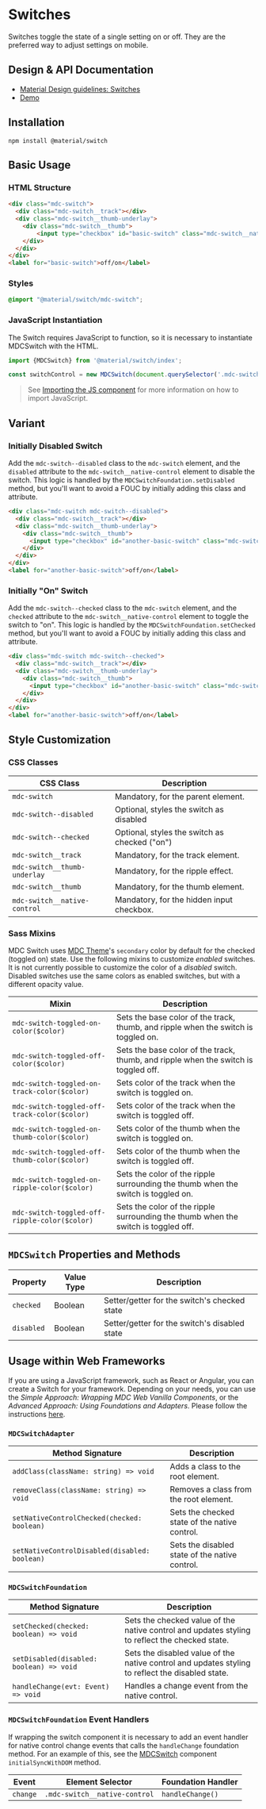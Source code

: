<!--docs:
title: "Switches"
layout: detail
section: components
iconId: switch
path: /catalog/input-controls/switches/
-->

# Switches

<!--<div class="article__asset">
  <a class="article__asset-link"
     href="https://material-components.github.io/material-components-web-catalog/#/component/switch">
    <img src="{{ site.rootpath }}/images/mdc_web_screenshots/switches.png" width="37" alt="Switches screenshot">
  </a>
</div>-->

Switches toggle the state of a single setting on or off. They are the preferred way to adjust settings on mobile.

## Design & API Documentation

<ul class="icon-list">
  <li class="icon-list-item icon-list-item--spec">
    <a href="https://material.io/go/design-switches">Material Design guidelines: Switches</a>
  </li>
  <li class="icon-list-item icon-list-item--link">
    <a href="https://material-components.github.io/material-components-web-catalog/#/component/switch">Demo</a>
  </li>
</ul>

## Installation

```
npm install @material/switch
```

## Basic Usage

### HTML Structure

```html
<div class="mdc-switch">
  <div class="mdc-switch__track"></div>
  <div class="mdc-switch__thumb-underlay">
    <div class="mdc-switch__thumb">
        <input type="checkbox" id="basic-switch" class="mdc-switch__native-control" role="switch">
    </div>
  </div>
</div>
<label for="basic-switch">off/on</label>
```

### Styles

```scss
@import "@material/switch/mdc-switch";
```

### JavaScript Instantiation

The Switch requires JavaScript to function, so it is necessary to instantiate MDCSwitch with the HTML.

```js
import {MDCSwitch} from '@material/switch/index';

const switchControl = new MDCSwitch(document.querySelector('.mdc-switch'));
```

> See [Importing the JS component](../../docs/importing-js.md) for more information on how to import JavaScript.

## Variant

### Initially Disabled Switch

Add the `mdc-switch--disabled` class to the `mdc-switch` element, and the `disabled` attribute to the `mdc-switch__native-control` element to disable the switch. This logic is handled by the `MDCSwitchFoundation.setDisabled` method, but you'll want to avoid a FOUC by initially adding this class and attribute.

```html
<div class="mdc-switch mdc-switch--disabled">
  <div class="mdc-switch__track"></div>
  <div class="mdc-switch__thumb-underlay">
    <div class="mdc-switch__thumb">
      <input type="checkbox" id="another-basic-switch" class="mdc-switch__native-control" role="switch" disabled>
    </div>
  </div>
</div>
<label for="another-basic-switch">off/on</label>
```

### Initially "On" Switch

Add the `mdc-switch--checked` class to the `mdc-switch` element, and the `checked` attribute to the `mdc-switch__native-control` element to toggle the switch to "on". This logic is handled by the `MDCSwitchFoundation.setChecked` method, but you'll want to avoid a FOUC by initially adding this class and attribute.

```html
<div class="mdc-switch mdc-switch--checked">
  <div class="mdc-switch__track"></div>
  <div class="mdc-switch__thumb-underlay">
    <div class="mdc-switch__thumb">
      <input type="checkbox" id="another-basic-switch" class="mdc-switch__native-control" role="switch" checked>
    </div>
  </div>
</div>
<label for="another-basic-switch">off/on</label>
```

## Style Customization

### CSS Classes

CSS Class | Description
--- | ---
`mdc-switch` | Mandatory, for the parent element.
`mdc-switch--disabled` | Optional, styles the switch as disabled
`mdc-switch--checked` | Optional, styles the switch as checked ("on")
`mdc-switch__track` | Mandatory, for the track element.
`mdc-switch__thumb-underlay` | Mandatory, for the ripple effect.
`mdc-switch__thumb` | Mandatory, for the thumb element.
`mdc-switch__native-control` | Mandatory, for the hidden input checkbox.

### Sass Mixins

MDC Switch uses [MDC Theme](../mdc-theme)'s `secondary` color by default for the checked (toggled on) state.
Use the following mixins to customize _enabled_ switches. It is not currently possible to customize the color of a
 _disabled_ switch. Disabled switches use the same colors as enabled switches, but with a different opacity value.

Mixin | Description
--- | ---
`mdc-switch-toggled-on-color($color)` | Sets the base color of the track, thumb, and ripple when the switch is toggled on.
`mdc-switch-toggled-off-color($color)` | Sets the base color of the track, thumb, and ripple when the switch is toggled off.
`mdc-switch-toggled-on-track-color($color)` | Sets color of the track when the switch is toggled on.
`mdc-switch-toggled-off-track-color($color)` | Sets color of the track when the switch is toggled off.
`mdc-switch-toggled-on-thumb-color($color)` | Sets color of the thumb when the switch is toggled on.
`mdc-switch-toggled-off-thumb-color($color)` | Sets color of the thumb when the switch is toggled off.
`mdc-switch-toggled-on-ripple-color($color)` | Sets the color of the ripple surrounding the thumb when the switch is toggled on.
`mdc-switch-toggled-off-ripple-color($color)` | Sets the color of the ripple surrounding the thumb when the switch is toggled off.

## `MDCSwitch` Properties and Methods

Property | Value Type | Description
--- | --- | ---
`checked` | Boolean | Setter/getter for the switch's checked state
`disabled` | Boolean | Setter/getter for the switch's disabled state

## Usage within Web Frameworks

If you are using a JavaScript framework, such as React or Angular, you can create a Switch for your framework. Depending on your needs, you can use the _Simple Approach: Wrapping MDC Web Vanilla Components_, or the _Advanced Approach: Using Foundations and Adapters_. Please follow the instructions [here](../../docs/integrating-into-frameworks.md).

### `MDCSwitchAdapter`

| Method Signature | Description |
| --- | --- |
| `addClass(className: string) => void` | Adds a class to the root element. |
| `removeClass(className: string) => void` | Removes a class from the root element. |
| `setNativeControlChecked(checked: boolean)` | Sets the checked state of the native control. |
| `setNativeControlDisabled(disabled: boolean)` | Sets the disabled state of the native control. |

### `MDCSwitchFoundation`

| Method Signature | Description |
| --- | --- |
| `setChecked(checked: boolean) => void` | Sets the checked value of the native control and updates styling to reflect the checked state. |
| `setDisabled(disabled: boolean) => void` | Sets the disabled value of the native control and updates styling to reflect the disabled state. |
| `handleChange(evt: Event) => void` | Handles a change event from the native control. |

### `MDCSwitchFoundation` Event Handlers
If wrapping the switch component it is necessary to add an event handler for native control change events that calls the `handleChange` foundation method. For an example of this, see the [MDCSwitch](index.js) component `initialSyncWithDOM` method.

| Event | Element Selector | Foundation Handler |
| --- | --- | --- |
| `change` | `.mdc-switch__native-control` | `handleChange()` |
